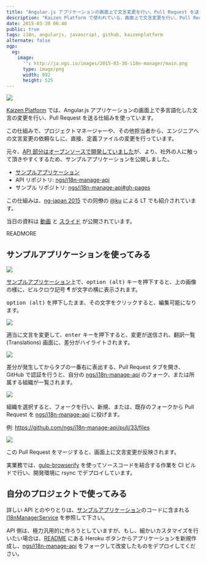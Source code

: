 ```yaml
---
title: "Angular.js アプリケーションの画面上で文言変更を行い、Pull Request を送る API"
description: "Kaizen Platform で使われている、画面上で文言変更を行い、Pull Request を送る仕組みのサンプルコードを公開しました。"
date: 2015-03-30 06:40
public: true
tags: i18n, angularjs, javascript, github, kaizenplatform
alternate: false
ogp:
  og:
    image:
      '': http://ja.ngs.io/images/2015-03-30-i18n-manager/main.png
      type: image/png
      width: 992
      height: 525
---
```


![](2015-03-30-i18n-manager/main.png)

[Kaizen Platform] では、Angular.js アプリケーションの画面上で多言語化した文言の変更を行い、Pull Request を送る仕組みを使っています。

この仕組みで、プロジェクトマネージャーや、その他担当者から、エンジニアへの文言変更の依頼なしに、直接、定義ファイルの変更を行っています。

元々、[API 部分はオープンソースで開発していました][ngs/i18n-manage-api]が、より、社外の人に触って頂きやすくするため、サンプルアプリケーションを公開しました。

- [サンプルアプリケーション]
- API リポジトリ: [ngs/i18n-manage-api]
- サンプル リポジトリ: [ngs/i18n-manage-api#gh-pages]

この仕組みは、[ng-japan 2015] での同僚の [@ku](https://twitter.com/ku) による LT でも紹介されています。

当日の資料は [動画](https://www.youtube.com/watch?v=EEOKVlEaIDY&feature=youtu.be&t=5h37m49s) と [スライド](http://ng-japan.ku.ido.nu/) が公開されています。

READMORE

## サンプルアプリケーションを使ってみる

![](2015-03-30-i18n-manager/introduction.png)

[サンプルアプリケーション]上で、<kbd>option (alt)</kbd> キーを押下すると、上の画像の様に、ピルクロウ記号 _&para;_ が文字の横に表示されます。

<kbd>option (alt)</kbd> を押下したまま、その文字をクリックすると、編集可能になります。

![](2015-03-30-i18n-manager/editing.png)

適当に文言を変更して、<kbd>enter</kbd> キーを押下すると、変更が送信され、翻訳一覧 (Translations) 画面に、差分がハイライトされます。

![](2015-03-30-i18n-manager/translation-table.png)

差分が発生してからタブの一番右に表出する、Pull Request タブを開き、GitHub で認証を行うと、自分の [ngs/i18n-manage-api] のフォーク、または所属する組織が一覧されます。

![](2015-03-30-i18n-manager/pr.png)

組織を選択すると、フォークを行い、新規、または、既存のフォークから Pull Request を [ngs/i18n-manage-api] に投げます。

例: https://github.com/ngs/i18n-manage-api/pull/33/files

![](2015-03-30-i18n-manager/prdiff.png)

この Pull Request をマージすると、画面上に文言変更が反映されます。

実業務では、[gulp-browserify] を使ってソースコードを結合する作業を CI ビルドで行い、開発環境に rsync でデプロイしています。

## 自分のプロジェクトで使ってみる

詳しい API とのやりとりは、[サンプルアプリケーション]のコードに含まれる [I18nManagerService] を参照して下さい。

API 側は、極力汎用的に作ろうとしていますが、もし、細かいカスタマイズを行いたい場合は、[README] にある Heroku ボタンからアプリケーションを新規作成し、[ngs/i18n-manage-api] をフォークして改変したものをデプロイしてください。

[サンプルアプリケーション]: https://ngs.github.io/i18n-manage-api/
[ngs/i18n-manage-api]: https://github.com/ngs/i18n-manage-api
[ngs/i18n-manage-api#gh-pages]: https://github.com/ngs/i18n-manage-api/tree/gh-pages
[gulp-browserify]: https://www.npmjs.com/package/gulp-browserify
[ng-japan 2015]: http://ngjapan.org/
[I18nManagerService]: https://github.com/ngs/i18n-manage-api/blob/gh-pages/scripts/services/i18nManager.js
[README]: https://github.com/ngs/i18n-manage-api#readme
[Kaizen Platform]: https://kaizenplatform.com/
